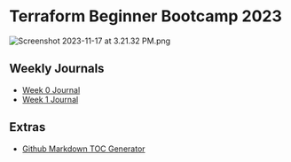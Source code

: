 # Terraform Beginner Bootcamp 2023

![Screenshot 2023-11-17 at 3.21.32 PM.png](https://github.com/pythonperk/terraform-beginner-bootcamp-2023/assets/86713638/6438d336-5cc6-4e42-9fff-d832947a8c61)



## Weekly Journals
- [Week 0 Journal](journal/week0.md)
- [Week 1 Journal](journal/week1.md)

## Extras
- [Github Markdown TOC Generator](https://ecotrust-canada.github.io/markdown-toc/)
